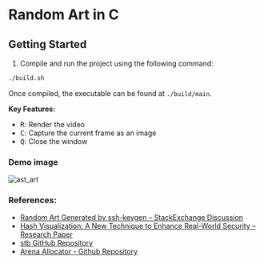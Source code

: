 # Random Art in C

## Getting Started
1. Compile and run the project using the following command:
```bash
./build.sh
```

Once compiled, the executable can be found at `./build/main`.

**Key Features:**
* <kbd>R</kbd>: Render the video
* <kbd>C</kbd>: Capture the current frame as an image
* <kbd>Q</kbd>: Close the window

### Demo image
![ast_art](https://github.com/user-attachments/assets/bd12d31c-3bae-4bb8-b2ff-48857472d762)


### References:
* [Random Art Generated by ssh-keygen – StackExchange Discussion](https://superuser.com/questions/22535/what-is-randomart-produced-by-ssh-keygen)
* [Hash Visualization: A New Technique to Enhance Real-World Security – Research Paper](http://users.ece.cmu.edu/~adrian/projects/validation/validation.pdf)
* [stb GitHub Repository](https://github.com/nothings/stb/tree/master)
* [Arena Allocator - Github Repository](https://github.com/tsoding/arena)
